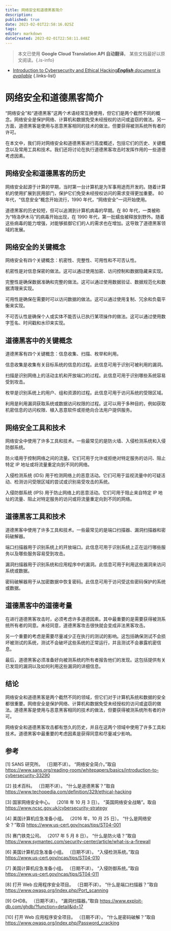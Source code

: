 ```yaml
---
title: 网络安全和道德黑客简介
description: 
published: true
date: 2023-02-01T22:58:16.025Z
tags: 
editor: markdown
dateCreated: 2023-02-01T22:58:11.848Z
---
```


> 本文已使用 **Google Cloud Translation API 自动翻译**。
某些文档最好以原文阅读。{.is-info}



- [Introduction to Cybersecurity and Ethical Hacking***English** document is available*](/en/Knowledge-base/Common/introduction-to-cybersecurity-and-ethical-hacking)
{.links-list}


# 网络安全和道德黑客简介

“网络安全”和“道德黑客”这两个术语经常互换使用，但它们是两个截然不同的概念。网络安全是保护网络、计算机和数据免受未经授权的访问或盗窃的做法。另一方面，道德黑客是使用与恶意黑客相同的技术的做法，但要获得被测系统所有者的许可。

在本文中，我们将对网络安全和道德黑客进行高度概述，包括它们的历史、关键概念以及常用工具和技术。我们还将讨论在执行道德黑客攻击时发挥作用的一些道德考虑因素。

## 网络安全和道德黑客的历史

网络安全起源于计算的早期，当时第一台计算机是为军事用途而开发的。随着计算机的使用扩展到民用部门，保护它们免受未经授权访问的需求变得更加重要。 80 年代，“信息安全”概念开始流行，1990 年代，“网络安全”一词开始使用。

道德黑客的历史较短，但可以追溯到计算机病毒的早期。在 80 年代，一类被称为“特洛伊木马”的病毒开始出现，在 1990 年代，第一批蠕虫被释放到野外。随着这些病毒的能力增强，对能够抵御它们的人的需求也在增加。这导致了道德黑客领域的发展。

## 网络安全的关键概念

网络安全有四个关键概念：机密性、完整性、可用性和不可否认性。

机密性是对信息保密的做法。这可以通过使用加密、访问控制和数据隐藏来实现。

完整性是确保数据准确和完整的做法。这可以通过使用数据验证、数据规范化和数据清理来实现。

可用性是确保在需要时可以访问数据的做法。这可以通过使用复制、冗余和负载平衡来实现。

不可否认性是确保个人或实体不能否认已执行某项操作的做法。这可以通过使用数字签名、时间戳和水印来实现。

## 道德黑客中的关键概念

道德黑客有四个关键概念：信息收集、扫描、枚举和利用。

信息收集是收集有关目标系统的信息的过程。此信息可用于识别可被利用的漏洞。

扫描是识别网络上的活动主机和开放端口的过程。此信息可用于识别哪些系统容易受到攻击。

枚举是识别系统上的用户、组和资源的过程。此信息可用于访问系统的受限区域。

利用是利用漏洞获取系统或数据访问权限的过程。这可以用于多种目的，例如获取机密信息的访问权限、植入恶意软件或拒绝向合法用户提供服务。

## 网络安全工具和技术

网络安全中使用了许多工具和技术。一些最常见的是防火墙、入侵检测系统和入侵防御系统。

防火墙用于控制网络之间的流量。它们可用于允许或拒绝对特定服务的访问、阻止特定 IP 地址或将流量重定向到不同的网络。

入侵检测系统 (IDS) 用于检测网络上的恶意活动。它们可用于监视流量中的可疑活动、检测访问受限区域的尝试或识别易受攻击的系统。

入侵防御系统 (IPS) 用于防止网络上的恶意活动。它们可用于阻止来自特定 IP 地址的流量、阻止对特定服务的访问或将流量重定向到不同的网络。

## 道德黑客工具和技术

道德黑客中使用了许多工具和技术。一些最常见的是端口扫描器、漏洞扫描器和密码破解器。

端口扫描器用于识别系统上的开放端口。此信息可用于识别系统上正在运行哪些服务以及哪些服务容易受到攻击。

漏洞扫描器用于识别系统和应用程序中的漏洞。此信息可用于利用这些漏洞来访问系统或数据。

密码破解器用于从加密数据中恢复密码。此信息可用于访问受这些密码保护的系统或数据。

## 道德黑客中的道德考量

在进行道德黑客攻击时，必须考虑许多道德因素。其中最重要的是需要获得被测系统所有者的同意。未经同意，道德黑客攻击很快就会变成非法黑客攻击。

另一个重要的考虑是需要尽量减少正在执行的测试的影响。这包括确保测试不会损坏被测试的系统，测试不会破坏这些系统的正常运行，并且测试不会暴露机密信息。

最后，道德黑客必须准备好向被测系统的所有者报告他们的发现。这包括提供有关已发现的漏洞以及如何利用这些漏洞的详细信息。

## 结论

网络安全和道德黑客是两个截然不同的领域，但它们对于计算机系统和数据的安全都很重要。网络安全是保护网络、计算机和数据免受未经授权的访问或盗窃的做法。道德黑客是使用与恶意黑客相同的技术的做法，但要获得被测系统所有者的许可。

网络安全和道德黑客攻击都有悠久的历史，并且在这两个领域中使用了许多工具和技术。道德黑客中最重要的考虑因素是获得同意和尽量减少影响。

## 参考

[1] SANS 研究所。 （日期不详）。 “网络安全简介。”取自 https://www.sans.org/reading-room/whitepapers/basics/introduction-to-cybersecurity-33290

[2] 技术百科。 （日期不详）。 “什么是道德黑客？”取自 https://www.techopedia.com/definition/329/ethical-hacking

[3] 国家网络安全中心。 （2018 年 10 月 3 日）。 “英国网络安全战略”。取自 https://www.ncsc.gov.uk/cybersecurity-strategy

[4] 美国计算机应急准备小组。 （2016 年，10 月 25 日）。 “什么是网络安全？”取自 https://www.us-cert.gov/ncas/tips/ST04-001

[5] 赛门铁克公司。 （2017 年 5 月 8 日）。 “什么是防火墙？”取自 https://www.symantec.com/security-center/article/what-is-a-firewall

[6] 美国计算机应急准备小组。 （日期不详）。 “入侵检测系统。”取自 https://www.us-cert.gov/ncas/tips/ST04-010

[7] 美国计算机应急准备小组。 （日期不详）。 “入侵防御系统。”取自 https://www.us-cert.gov/ncas/tips/ST04-011

[8] 打开 Web 应用程序安全项目。 （日期不详）。 “什么是端口扫描器？”取自 https://www.owasp.org/index.php/Port_scanning

[9] GHDB。 （日期不详）。 “漏洞扫描器。”取自 https://www.exploit-db.com/ghdb/?function=detail&id=17

[10] 打开 Web 应用程序安全项目。 （日期不详）。 “什么是密码破解？”取自 https://www.owasp.org/index.php/Password_cracking